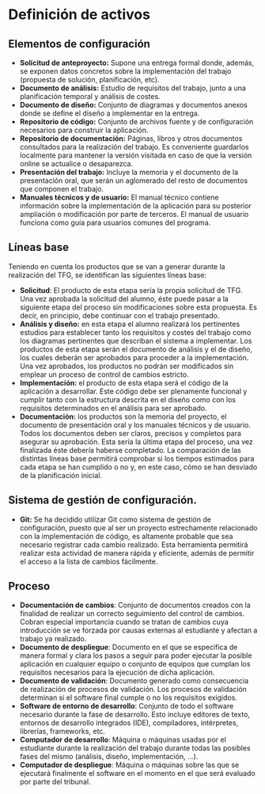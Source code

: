 # Definición de activos
## Elementos de configuración

* **Solicitud de anteproyecto:** Supone una entrega formal donde, además, se exponen datos concretos sobre la implementación del trabajo (propuesta de solución, planificación, etc).
* **Documento de análisis:** Estudio de requisitos del trabajo, junto a una planificación temporal y análisis de costes.
* **Documento de diseño:** Conjunto de diagramas y documentos anexos donde se define el diseño a implementar en la entrega.
* **Repositorio de código:** Conjunto de archivos fuente y de configuración necesarios para construir la aplicación.
* **Repositorio de documentación:** Páginas, libros y otros documentos consultados para la realización del trabajo. Es conveniente guardarlos localmente para mantener la versión visitada en caso de que la versión online se actualice o desaparezca.
* **Presentación del trabajo:** Incluye la memoria y el documento de la presentación oral, que serán un aglomerado del resto de documentos que componen el trabajo.
* **Manuales técnicos y de usuario:** El manual técnico contiene información sobre la implementación de la aplicación para su posterior ampliación o modificación por parte de terceros. El manual de usuario funciona como guía para usuarios comunes del programa.

## Líneas base
Teniendo en cuenta los productos que se van a generar durante la realización del TFG, se identifican las siguientes líneas base:

* **Solicitud**: El producto de esta etapa sería la propia solicitud de TFG. Una vez aprobada la solicitud del alumno, éste puede pasar a la siguiente etapa del proceso sin modificaciones sobre esta propuesta. Es decir, en principio, debe continuar con el trabajo presentado. 
* **Análisis y diseño:** en esta etapa el alumno realizará los pertinentes estudios para establecer tanto los requisitos y costes del trabajo como los diagramas pertinentes que describan el sistema a implementar. Los productos de esta etapa serán el documento de análisis y el de diseño, los cuales deberán ser aprobados para proceder a la implementación. Una vez aprobados, los productos no podrán ser modificados sin emplear un proceso de control de cambios estricto.
* **Implementación:** el producto de esta etapa será el código de la aplicación a desarrollar. Este código debe ser plenamente funcional y cumplir tanto con la estructura descrita en el diseño como con los requisitos determinados en el análisis para ser aprobado.
* **Documentación:** los productos son la memoria del proyecto, el documento de presentación oral y los manuales técnicos y de usuario. Todos los documentos deben ser claros, precisos y completos para asegurar su aprobación. Esta sería la última etapa del proceso, una vez finalizada éste debería haberse completado. La comparación de las distintas líneas base permitirá comprobar si los tiempos estimados para cada etapa se han cumplido o no y, en este caso, cómo se han desviado de la planificación inicial.

## Sistema de gestión de configuración.

* **Git:** Se ha decidido utilizar Git como sistema de gestión de configuración, puesto que al ser un proyecto estrechamente relacionado con la implementación de código, es altamente probable que sea necesario registrar cada cambio realizado. Esta herramienta permitirá realizar esta actividad de manera rápida y eficiente, además de permitir el acceso a la lista de cambios fácilmente.

## Proceso

* **Documentación de cambios**: Conjunto de documentos creados con la finalidad de realizar un correcto seguimiento del control de cambios. Cobran especial importancia cuando se tratan de cambios cuya introducción se ve forzada por causas externas al estudiante y afectan a trabajo ya realizado.
* **Documento de despliegue**: Documento en el que se especifica de manera formal y clara los pasos a seguir para poder ejecutar la posible aplicación en cualquier equipo o conjunto de equipos que cumplan los requisitos necesarios para la ejecución de dicha aplicación.
* **Documento de validación**: Documento generado como consecuencia de realización de procesos de validación. Los procesos de validación determinan si el software final cumple o no los requisitos exigidos.
* **Software de entorno de desarrollo**: Conjunto de todo el software necesario durante la fase de desarrollo. Esto incluye editores de texto, entornos de desarrollo integrados (IDE), compiladores, intérpretes, librerías, frameworks, etc.
* **Computador de desarrollo**: Máquina o máquinas usadas por el estudiante durante la realización del trabajo durante todas las posibles fases del mismo (análisis, diseño, implementación, ...).
* **Computador de despliegue**: Máquina o máquinas sobre las que se ejecutará finalmente el software en el momento en el que será evaluado por parte del tribunal.